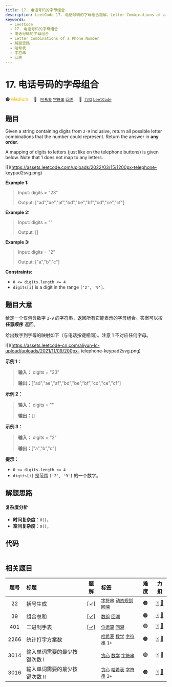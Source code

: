 ```yaml
---
title: 17. 电话号码的字母组合
description: LeetCode 17. 电话号码的字母组合题解，Letter Combinations of a Phone Number，包含解题思路、复杂度分析以及完整的 JavaScript 代码实现。
keywords:
  - LeetCode
  - 17. 电话号码的字母组合
  - 电话号码的字母组合
  - Letter Combinations of a Phone Number
  - 解题思路
  - 哈希表
  - 字符串
  - 回溯
---
```


# 17. 电话号码的字母组合

🟠 <font color=#ffb800>Medium</font>&emsp; 🔖&ensp; [`哈希表`](/tag/hash-table.md) [`字符串`](/tag/string.md) [`回溯`](/tag/backtracking.md)&emsp; 🔗&ensp;[`力扣`](https://leetcode.cn/problems/letter-combinations-of-a-phone-number) [`LeetCode`](https://leetcode.com/problems/letter-combinations-of-a-phone-number)

## 题目

Given a string containing digits from `2-9` inclusive, return all possible
letter combinations that the number could represent. Return the answer in
**any order**.

A mapping of digits to letters (just like on the telephone buttons) is given
below. Note that 1 does not map to any letters.

![](https://assets.leetcode.com/uploads/2022/03/15/1200px-telephone-
keypad2svg.png)



**Example 1:**

> Input: digits = "23"
> 
> Output: ["ad","ae","af","bd","be","bf","cd","ce","cf"]

**Example 2:**

> Input: digits = ""
> 
> Output: []

**Example 3:**

> Input: digits = "2"
> 
> Output: ["a","b","c"]

**Constraints:**

  * `0 <= digits.length <= 4`
  * `digits[i]` is a digit in the range `['2', '9']`.


## 题目大意

给定一个仅包含数字 `2-9` 的字符串，返回所有它能表示的字母组合。答案可以按 **任意顺序** 返回。

给出数字到字母的映射如下（与电话按键相同）。注意 1 不对应任何字母。

![](https://assets.leetcode-cn.com/aliyun-lc-upload/uploads/2021/11/09/200px-
telephone-keypad2svg.png)



**示例 1：**

> 
> 
> 
> 
> 
> **输入：** digits = "23"
> 
> **输出：**["ad","ae","af","bd","be","bf","cd","ce","cf"]
> 
> 

**示例 2：**

> 
> 
> 
> 
> 
> **输入：** digits = ""
> 
> **输出：**[]
> 
> 

**示例 3：**

> 
> 
> 
> 
> 
> **输入：** digits = "2"
> 
> **输出：**["a","b","c"]
> 
> 



**提示：**

  * `0 <= digits.length <= 4`
  * `digits[i]` 是范围 `['2', '9']` 的一个数字。


## 解题思路

#### 复杂度分析

- **时间复杂度**：`O()`，
- **空间复杂度**：`O()`，

## 代码

```javascript

```

## 相关题目

<!-- prettier-ignore -->
| 题号 | 标题 | 题解 | 标签 | 难度 | 力扣 |
| :------: | :------ | :------: | :------ | :------: | :------: |
| 22 | 括号生成 | [[✓]](/problem/0022.md) |  [`字符串`](/tag/string.md) [`动态规划`](/tag/dynamic-programming.md) [`回溯`](/tag/backtracking.md) | 🟠 | [🀄️](https://leetcode.cn/problems/generate-parentheses) [🔗](https://leetcode.com/problems/generate-parentheses) |
| 39 | 组合总和 | [[✓]](/problem/0039.md) |  [`数组`](/tag/array.md) [`回溯`](/tag/backtracking.md) | 🟠 | [🀄️](https://leetcode.cn/problems/combination-sum) [🔗](https://leetcode.com/problems/combination-sum) |
| 401 | 二进制手表 | [[✓]](/problem/0401.md) |  [`位运算`](/tag/bit-manipulation.md) [`回溯`](/tag/backtracking.md) | 🟢 | [🀄️](https://leetcode.cn/problems/binary-watch) [🔗](https://leetcode.com/problems/binary-watch) |
| 2266 | 统计打字方案数 |  |  [`哈希表`](/tag/hash-table.md) [`数学`](/tag/math.md) [`字符串`](/tag/string.md) `1+` | 🟠 | [🀄️](https://leetcode.cn/problems/count-number-of-texts) [🔗](https://leetcode.com/problems/count-number-of-texts) |
| 3014 | 输入单词需要的最少按键次数 I |  |  [`贪心`](/tag/greedy.md) [`数学`](/tag/math.md) [`字符串`](/tag/string.md) | 🟢 | [🀄️](https://leetcode.cn/problems/minimum-number-of-pushes-to-type-word-i) [🔗](https://leetcode.com/problems/minimum-number-of-pushes-to-type-word-i) |
| 3016 | 输入单词需要的最少按键次数 II |  |  [`贪心`](/tag/greedy.md) [`哈希表`](/tag/hash-table.md) [`字符串`](/tag/string.md) `2+` | 🟠 | [🀄️](https://leetcode.cn/problems/minimum-number-of-pushes-to-type-word-ii) [🔗](https://leetcode.com/problems/minimum-number-of-pushes-to-type-word-ii) |